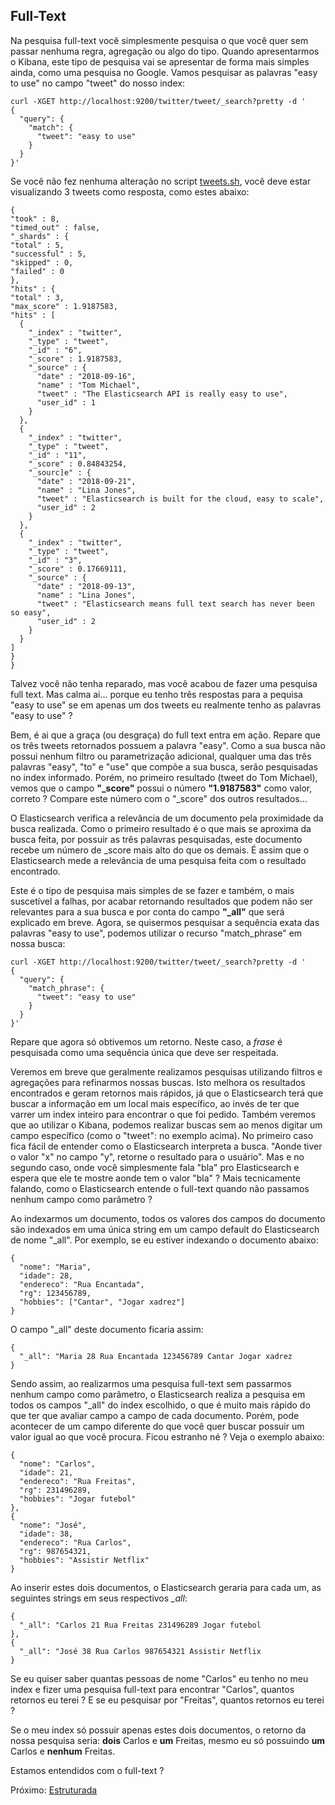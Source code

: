 ## Full-Text

Na pesquisa full-text você simplesmente pesquisa o que você quer sem passar nenhuma regra, agregação ou algo do tipo. Quando apresentarmos o Kibana, este tipo de pesquisa vai se apresentar de forma mais simples ainda, como uma pesquisa no Google. Vamos pesquisar as palavras "easy to use" no campo "tweet" do nosso index:

```
curl -XGET http://localhost:9200/twitter/tweet/_search?pretty -d '
{
  "query": {
    "match": {
      "tweet": "easy to use"
    }
  }
}'
```

Se você não fez nenhuma alteração no script [tweets.sh](/scripts/tweets.sh), você deve estar visualizando 3 tweets como resposta, como estes abaixo:

```
{
"took" : 8,
"timed_out" : false,
"_shards" : {
"total" : 5,
"successful" : 5,
"skipped" : 0,
"failed" : 0
},
"hits" : {
"total" : 3,
"max_score" : 1.9187583,
"hits" : [
  {
    "_index" : "twitter",
    "_type" : "tweet",
    "_id" : "6",
    "_score" : 1.9187583,
    "_source" : {
      "date" : "2018-09-16",
      "name" : "Tom Michael",
      "tweet" : "The Elasticsearch API is really easy to use",
      "user_id" : 1
    }
  },
  {
    "_index" : "twitter",
    "_type" : "tweet",
    "_id" : "11",
    "_score" : 0.84843254,
    "_sourc]e" : {
      "date" : "2018-09-21",
      "name" : "Lina Jones",
      "tweet" : "Elasticsearch is built for the cloud, easy to scale",
      "user_id" : 2
    }
  },
  {
    "_index" : "twitter",
    "_type" : "tweet",
    "_id" : "3",
    "_score" : 0.17669111,
    "_source" : {
      "date" : "2018-09-13",
      "name" : "Lina Jones",
      "tweet" : "Elasticsearch means full text search has never been so easy",
      "user_id" : 2
    }
  }
]
}
}
```

Talvez você não tenha reparado, mas você acabou de fazer uma pesquisa full text. Mas calma ai... porque eu tenho três respostas para a pequisa "easy to use" se em apenas um dos tweets eu realmente tenho as palavras "easy to use" ?

Bem, é ai que a graça (ou desgraça) do full text entra em ação. Repare que os três tweets retornados possuem a palavra "easy". Como a sua busca não possui nenhum filtro ou parametrização adicional, qualquer uma das três palavras "easy", "to" e "use" que compõe a sua busca, serão pesquisadas no index informado. Porém, no primeiro resultado (tweet do Tom Michael), vemos que o campo **"_score"** possui o número **"1.9187583"** como valor, correto ? Compare este número com o "\_score" dos outros resultados...

O Elasticsearch verifica a relevância de um documento pela proximidade da busca realizada. Como o primeiro resultado é o que mais se aproxima da busca feita, por possuir as três palavras pesquisadas, este documento recebe um número de \_score mais alto do que os demais. É assim que o Elasticsearch mede a relevância de uma pesquisa feita com o resultado encontrado.

Este é o tipo de pesquisa mais simples de se fazer e também, o mais suscetível a falhas, por acabar retornando resultados que podem não ser relevantes para a sua busca e por conta do campo **"_all"** que será explicado em breve. Agora, se quisermos pesquisar a sequência exata das palavras "easy to use", podemos utilizar o recurso "match_phrase" em nossa busca:

```
curl -XGET http://localhost:9200/twitter/tweet/_search?pretty -d '
{
  "query": {
    "match_phrase": {
      "tweet": "easy to use"
    }
  }
}'
```

Repare que agora só obtivemos um retorno. Neste caso, a _frase_ é pesquisada como uma sequência única que deve ser respeitada.

Veremos em breve que geralmente realizamos pesquisas utilizando filtros e agregações para refinarmos nossas buscas. Isto melhora os resultados encontrados e geram retornos mais rápidos, já que o Elasticsearch terá que buscar a informação em um local mais específico, ao invés de ter que varrer um index inteiro para encontrar o que foi pedido. Também veremos que ao utilizar o Kibana, podemos realizar buscas sem ao menos digitar um campo específico (como o "tweet": no exemplo acima). No primeiro caso fica fácil de entender como o Elasticsearch interpreta a busca. "Aonde tiver o valor "x" no campo "y", retorne o resultado para o usuário". Mas e no segundo caso, onde você simplesmente fala "bla" pro Elasticsearch e espera que ele te mostre aonde tem o valor "bla" ? Mais tecnicamente falando, como o Elasticsearch entende o full-text quando não passamos nenhum campo como parâmetro ?

Ao indexarmos um documento, todos os valores dos campos do documento são indexados em uma única string em um campo default do Elasticsearch de nome "\_all". Por exemplo, se eu estiver indexando o documento abaixo:

```
{
  "nome": "Maria",
  "idade": 28,
  "endereco": "Rua Encantada",
  "rg": 123456789,
  "hobbies": ["Cantar", "Jogar xadrez"]
}
```

O campo "\_all" deste documento ficaria assim:

```
{
  "_all": "Maria 28 Rua Encantada 123456789 Cantar Jogar xadrez
}
```

Sendo assim, ao realizarmos uma pesquisa full-text sem passarmos nenhum campo como parâmetro, o Elasticsearch realiza a pesquisa em todos os campos "\_all" do index escolhido, o que é muito mais rápido do que ter que avaliar campo a campo de cada documento. Porém, pode acontecer de um campo diferente do que você quer buscar possuir um valor igual ao que você procura. Ficou estranho né ? Veja o exemplo abaixo:

```
{
  "nome": "Carlos",
  "idade": 21,
  "endereco": "Rua Freitas",
  "rg": 231496289,
  "hobbies": "Jogar futebol"
},
{
  "nome": "José",
  "idade": 38,
  "endereco": "Rua Carlos",
  "rg": 987654321,
  "hobbies": "Assistir Netflix"
}

```

Ao inserir estes dois documentos, o Elasticsearch geraria para cada um, as seguintes strings em seus respectivos *_all*:

```
{
  "_all": "Carlos 21 Rua Freitas 231496289 Jogar futebol
},
{
  "_all": "José 38 Rua Carlos 987654321 Assistir Netflix
}
```

Se eu quiser saber quantas pessoas de nome "Carlos" eu tenho no meu index e fizer uma pesquisa full-text para encontrar "Carlos", quantos retornos eu terei ? E se eu pesquisar por "Freitas", quantos retornos eu terei ?

Se o meu index só possuir apenas estes dois documentos, o retorno da nossa pesquisa seria: **dois** Carlos e **um** Freitas, mesmo eu só possuindo **um** Carlos e **nenhum** Freitas.

Estamos entendidos com o full-text ?

Próximo: [Estruturada](/pages/structured.md)
